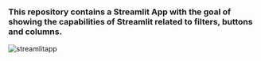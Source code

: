 ### This repository contains a Streamlit App with the goal of showing the capabilities of Streamlit related to filters, buttons and columns.


![streamlitapp](https://github.com/PedroHang/Streamlit-II/assets/46850459/f8fb85e8-c4df-417d-b858-6edd41b31eff)

